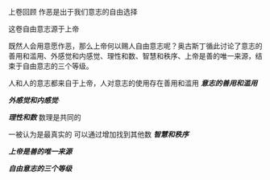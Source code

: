 上卷回顾
作恶是出于我们意志的自由选择

这卷自由意志源于上帝

既然人会用意愿作恶，那么上帝何以赐人自由意志呢？奥古斯丁循此讨论了意志的善用和滥用、外感觉和内感觉、理性和数、智慧和秩序、上帝是善的唯一来源，结束于自由意志的三个等级。

人和人的意志都来自于上帝，人对意志的使用存在善用和滥用
***意志的善用和滥用***

***外感觉和内感觉***·

***理性和数***
数理是共同的

一被认为是最真实的
可以通过增加找到其他数
***智慧和秩序***

***上帝是善的唯一来源***

***自由意志的三个等级***